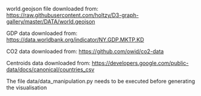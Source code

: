 world.geojson file downloaded from: https://raw.githubusercontent.com/holtzy/D3-graph-gallery/master/DATA/world.geojson

GDP data downloaded from: https://data.worldbank.org/indicator/NY.GDP.MKTP.KD

CO2 data downloaded from: https://github.com/owid/co2-data

Centroids data downloaded from: https://developers.google.com/public-data/docs/canonical/countries_csv


The file data/data_manipulation.py needs to be executed before generating the visualisation
